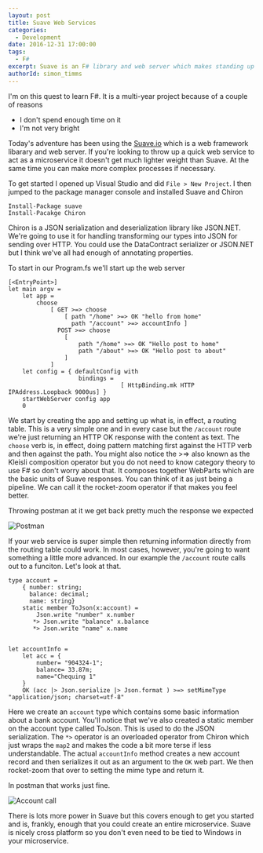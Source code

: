 ```yaml
---
layout: post
title: Suave Web Services
categories:
  - Development 
date: 2016-12-31 17:00:00
tags:
  - F#
excerpt: Suave is an F# library and web server which makes standing up web services a snap
authorId: simon_timms
---
```


I'm on this quest to learn F#. It is a multi-year project because of a couple of reasons

- I don't spend enough time on it
- I'm not very bright

Today's adventure has been using the [Suave.io](https://suave.io/) which is a web framework libarary and web server. If you're looking to throw up a quick web service to act as a microservice it doesn't get much lighter weight than Suave. At the same time you can make more complex processes if necessary. 

<!-- more -->

To get started I opened up Visual Studio and did `File > New Project`. I then jumped to the package manager console and installed Suave and Chiron

```
Install-Package suave
Install-Pacakge Chiron
```

Chiron is a JSON serialization and deserialization library like JSON.NET. We're going to use it for handling transforming our types into JSON for sending over HTTP. You could use the DataContract serializer or JSON.NET but I think we've all had enough of annotating properties. 

To start in our Program.fs we'll start up the web server

```
[<EntryPoint>]
let main argv = 
    let app = 
        choose 
            [ GET >=> choose
                [ path "/home" >=> OK "hello from home"
                  path "/account" >=> accountInfo ]
              POST >=> choose
                [
                    path "/home" >=> OK "Hello post to home"
                    path "/about" >=> OK "Hello post to about"
                ]
            ]
    let config = { defaultConfig with 
                    bindings =
                                [ HttpBinding.mk HTTP IPAddress.Loopback 9000us] }
    startWebServer config app
    0 
```

We start by creating the app and setting up what is, in effect, a routing table. This is a very simple one and in every case but the `/account` route we're just returning an HTTP OK response with the content as text. The `choose` verb is, in effect, doing pattern matching first against the HTTP verb and then against the path. You might also notice the >=> also known as the Kleisli composition operator but you do not need to know category theory to use F# so don't worry about that. It composes together WebParts which are the basic units of Suave responses. You can think of it as just being a pipeline. We can call it the rocket-zoom operator if that makes you feel better. 

Throwing postman at it we get back pretty much the response we expected

![Postman](https://i.imgur.com/GM5ZfB8.jpg)

If your web service is super simple then returning information directly from the routing table could work. In most cases, however, you're going to want something a little more advanced. In our example the `/account` route calls out to a funciton. Let's look at that. 

```
type account = 
    { number: string;
      balance: decimal;
      name: string}
    static member ToJson(x:account) = 
        Json.write "number" x.number
       *> Json.write "balance" x.balance
       *> Json.write "name" x.name


let accountInfo = 
    let acc = { 
        number= "904324-1";
        balance= 33.87m;
        name="Chequing 1"
    } 
    OK (acc |> Json.serialize |> Json.format ) >=> setMimeType "application/json; charset=utf-8"
``` 

Here we create an `account` type which contains some basic information about a bank account. You'll notice that we've also created a static member on the account type called ToJson. This is used to do the JSON serialization. The `*>` operator is an overloaded operator from Chiron which just wraps the `map2` and makes the code a bit more terse if less understandable. The actual `accountInfo` method creates a new account record and then serializes it out as an argument to the `OK` web part. We then rocket-zoom that over to setting the mime type and return it. 

In postman that works just fine. 

![Account call](https://imgur.com/IopWROR.jpg)

There is lots more power in Suave but this covers enough to get you started and is, frankly, enough that you could create an entire microservice. Suave is nicely cross platform so you don't even need to be tied to Windows in your microservice. 